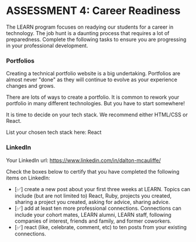 # ASSESSMENT 4: Career Readiness

The LEARN program focuses on readying our students for a career in technology. The job hunt is a daunting process that requires a lot of preparedness. Complete the following tasks to ensure you are progressing in your professional development.

### Portfolios

Creating a technical portfolio website is a big undertaking. Portfolios are almost never "done" as they will continue to evolve as your experience changes and grows.

There are lots of ways to create a portfolio. It is common to rework your portfolio in many different technologies. But you have to start somewhere!

It is time to decide on your tech stack. We recommend either HTML/CSS or React.

List your chosen tech stack here: React

### LinkedIn

Your LinkedIn url: https://www.linkedin.com/in/dalton-mcauliffe/

Check the boxes below to certify that you have completed the following items on LinkedIn:

- [✅] create a new post about your first three weeks at LEARN. Topics can include (but are not limited to) React, Ruby, projects you created, sharing a project you created, asking for advice, sharing advice.
- [✅] add at least ten more professional connections. Connections can include your cohort mates, LEARN alumni, LEARN staff, following companies of interest, friends and family, and former coworkers.
- [✅] react (like, celebrate, comment, etc) to ten posts from your existing connections.
